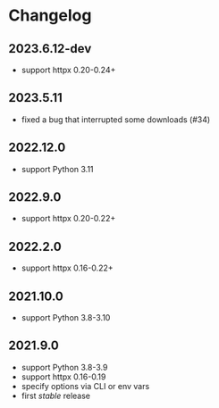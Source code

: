 # Changelog

## 2023.6.12-dev
* support httpx 0.20-0.24+

## 2023.5.11
* fixed a bug that interrupted some downloads (#34)

## 2022.12.0
* support Python 3.11

## 2022.9.0
* support httpx 0.20-0.22+

## 2022.2.0
* support httpx 0.16-0.22+

## 2021.10.0
* support Python 3.8-3.10

## 2021.9.0
* support Python 3.8-3.9
* support httpx 0.16-0.19
* specify options via CLI or env vars
* first _stable_ release
